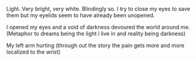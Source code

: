 Light. Very bright, very white. Blindingly so. I try to close my eyes to save them but my eyelids seem to have already been unopened.

I opened my eyes and a void of darkness devoured the world around me. (Metaphor to dreams being the light i live in and reality being darkness)

My left arm hurting (through out the story the pain gets more and more localized to the wrist)